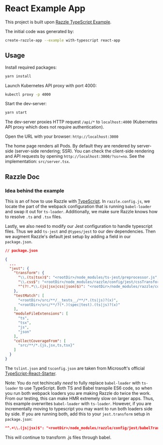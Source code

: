 # React Example App

This project is built upon [Razzle TypeScript Example](https://github.com/jaredpalmer/razzle/tree/master/examples/with-typescript).

The initial code was generated by:

```sh
create-razzle-app --example with-typescript react-app
```

## Usage

Install required packages:

```sh
yarn install
```

Launch Kubernetes API proxy with port 4000:

```sh
kubectl proxy -p 4000
```

Start the dev-server:

```sh
yarn start
```

The dev-server proxies HTTP request `/api/*` to `localhost:4000` (Kubernetes API proxy which does
not require authentication).

Open the URL with your browser: `http://localhost:3000`

The home page renders all Pods. By default they are rendered by server-side (server-side rendering; SSR). You can check the client-side rendering and API requests by opening `http://localhost:3000/?ssr=no`. See the implementation: `src/server.tsx`.

## Razzle Doc

### Idea behind the example
This is an of how to use Razzle with [TypeScript](https://github.com/Microsoft/TypeScript).
In `razzle.config.js`, we locate the part of the webpack configuration
that is running `babel-loader` and swap it out for `ts-loader`.
Additionally, we make sure Razzle knows how to resolve `.ts` and `.tsx` files.

Lastly, we also need to modify our Jest configuration to handle typescript files.
Thus we add `ts-jest` and `@types/jest` to our dev dependencies. Then we augment Razzle's default jest setup by adding a field in our `package.json`.

```json
// package.json

{
  ...
  "jest": {
    "transform": {
      "\\.(ts|tsx)$": "<rootDir>/node_modules/ts-jest/preprocessor.js",
      "\\.css$": "<rootDir>/node_modules/razzle/config/jest/cssTransform.js",
      "^(?!.*\\.(js|jsx|css|json)$)": "<rootDir>/node_modules/razzle/config/jest/fileTransform.js"
    },
    "testMatch": [
      "<rootDir>/src/**/__tests__/**/*.(ts|js)?(x)",
      "<rootDir>/src/**/?(*.)(spec|test).(ts|js)?(x)"
    ],
    "moduleFileExtensions": [
      "ts",
      "tsx",
      "js",
      "json"
    ],
    "collectCoverageFrom": [
      "src/**/*.{js,jsx,ts,tsx}"
    ]
  }
}
```

The `tslint.json` and `tsconfig.json` are taken from Microsoft's official
[TypeScript-React-Starter](https://github.com/Microsoft/TypeScript-React-Starter).

Note: You do not techincally _need_ to fully replace `babel-loader` with
`ts-loader` to use TypeScript. Both TS and Babel transpile ES6 code,
so when you run both webpack loaders you are making Razzle do twice the work. From our testing,
this can make HMR extremely slow on larger apps. Thus, this example overwrites
`babel-loader` with `ts-loader`. However, if you are incrementally moving to typescript you may want to run both loaders side by side. If you are running both, add this to your `jest.transform` setup in `package.json`:

```json
"^.+\\.(js|jsx)$": "<rootDir>/node_modules/razzle/config/jest/babelTransform.js",
```
This will continue to transform .js files through babel.
